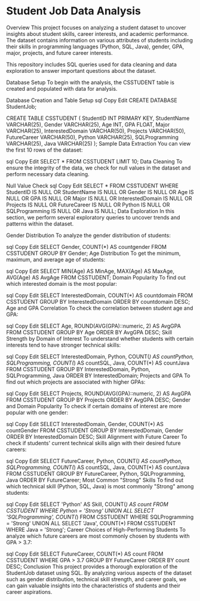 # Student Job Data Analysis
Overview
This project focuses on analyzing a student dataset to uncover insights about student skills, career interests, and academic performance. The dataset contains information on various attributes of students including their skills in programming languages (Python, SQL, Java), gender, GPA, major, projects, and future career interests.

This repository includes SQL queries used for data cleaning and data exploration to answer important questions about the dataset.

Database Setup
To begin with the analysis, the CSSTUDENT table is created and populated with data for analysis.

Database Creation and Table Setup
sql
Copy
Edit
CREATE DATABASE StudentJob;

CREATE TABLE CSSTUDENT (
    StudentID INT PRIMARY KEY,
    StudentName VARCHAR(25),
    Gender VARCHAR(25),
    Age INT,
    GPA FLOAT,
    Major VARCHAR(25),
    InterestedDomain VARCHAR(50),
    Projects VARCHAR(50),
    FutureCareer VARCHAR(50),
    Python VARCHAR(25),
    SQLProgramming VARCHAR(25),
    Java VARCHAR(25)
);
Sample Data Extraction
You can view the first 10 rows of the dataset:

sql
Copy
Edit
SELECT * FROM CSSTUDENT
LIMIT 10;
Data Cleaning
To ensure the integrity of the data, we check for null values in the dataset and perform necessary data cleaning.

Null Value Check
sql
Copy
Edit
SELECT * FROM CSSTUDENT
WHERE StudentID IS NULL OR 
      StudentName IS NULL OR 
      Gender IS NULL OR 
      Age IS NULL OR 
      GPA IS NULL OR 
      Major IS NULL OR 
      InterestedDomain IS NULL OR 
      Projects IS NULL OR 
      FutureCareer IS NULL OR 
      Python IS NULL OR 
      SQLProgramming IS NULL OR 
      Java IS NULL;
Data Exploration
In this section, we perform several exploratory queries to uncover trends and patterns within the dataset.

Gender Distribution
To analyze the gender distribution of students:

sql
Copy
Edit
SELECT Gender, COUNT(*) AS countgender
FROM CSSTUDENT
GROUP BY Gender;
Age Distribution
To get the minimum, maximum, and average age of students:

sql
Copy
Edit
SELECT 
    MIN(Age) AS MinAge,
    MAX(Age) AS MaxAge,
    AVG(Age) AS AvgAge
FROM CSSTUDENT;
Domain Popularity
To find out which interested domain is the most popular:

sql
Copy
Edit
SELECT InterestedDomain, COUNT(*) AS countdomain
FROM CSSTUDENT
GROUP BY InterestedDomain
ORDER BY countdomain DESC;
Age and GPA Correlation
To check the correlation between student age and GPA:

sql
Copy
Edit
SELECT Age, ROUND(AVG(GPA)::numeric, 2) AS AvgGPA
FROM CSSTUDENT
GROUP BY Age
ORDER BY AvgGPA DESC;
Skill Strength by Domain of Interest
To understand whether students with certain interests tend to have stronger technical skills:

sql
Copy
Edit
SELECT InterestedDomain, 
       Python, COUNT(*) AS countPython, 
       SQLProgramming, COUNT(*) AS countSQL, 
       Java, COUNT(*) AS countJava
FROM CSSTUDENT
GROUP BY InterestedDomain, Python, SQLProgramming, Java
ORDER BY InterestedDomain;
Projects and GPA
To find out which projects are associated with higher GPAs:

sql
Copy
Edit
SELECT Projects, ROUND(AVG(GPA)::numeric, 2) AS AvgGPA
FROM CSSTUDENT
GROUP BY Projects
ORDER BY AvgGPA DESC;
Gender and Domain Popularity
To check if certain domains of interest are more popular with one gender:

sql
Copy
Edit
SELECT InterestedDomain, Gender, COUNT(*) AS countGender
FROM CSSTUDENT
GROUP BY InterestedDomain, Gender
ORDER BY InterestedDomain DESC;
Skill Alignment with Future Career
To check if students' current technical skills align with their desired future careers:

sql
Copy
Edit
SELECT FutureCareer, 
       Python, COUNT(*) AS countPython, 
       SQLProgramming, COUNT(*) AS countSQL, 
       Java, COUNT(*) AS countJava
FROM CSSTUDENT
GROUP BY FutureCareer, Python, SQLProgramming, Java
ORDER BY FutureCareer;
Most Common "Strong" Skills
To find out which technical skill (Python, SQL, Java) is most commonly "Strong" among students:

sql
Copy
Edit
SELECT 'Python' AS Skill, COUNT(*) AS count
FROM CSSTUDENT
WHERE Python = 'Strong'
UNION ALL
SELECT 'SQLProgramming', COUNT(*) FROM CSSTUDENT WHERE SQLProgramming = 'Strong'
UNION ALL
SELECT 'Java', COUNT(*) FROM CSSTUDENT WHERE Java = 'Strong';
Career Choices of High-Performing Students
To analyze which future careers are most commonly chosen by students with GPA > 3.7:

sql
Copy
Edit
SELECT FutureCareer, COUNT(*) AS count
FROM CSSTUDENT
WHERE GPA > 3.7
GROUP BY FutureCareer
ORDER BY count DESC;
Conclusion
This project provides a thorough exploration of the StudentJob dataset using SQL. By analyzing various aspects of the dataset such as gender distribution, technical skill strength, and career goals, we can gain valuable insights into the characteristics of students and their career aspirations.

